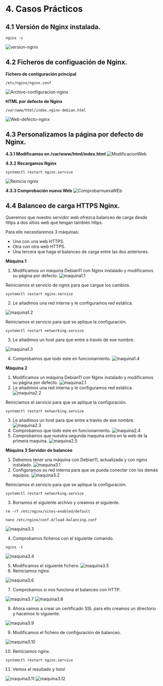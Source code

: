 # 4. Casos Prácticos

## 4.1 Versión de Nginx instalada.
```
nginx -v
```
![version-ngnix](https://github.com/juangonzalezmiret/Nginx/blob/35d88d5a4817f5d6c1385f1cfc3672906b93cf5f/Imagenes/NginxVersion.png)




## 4.2 Ficheros de configuación de Nginx.

__Fichero de contiguración principal__
```
/etc/nginx/nginx.conf
```
![Archivo-configuracion-nginx](https://github.com/juangonzalezmiret/Nginx/blob/4d4dd5e1505f31e31acef88a1048af81568e968b/Imagenes/confnginx.png)


__HTML por defecto de Nginx__
```
/var/www/html/index.nginx-debian.html  
```
![Web-defecto-nginx](https://github.com/juangonzalezmiret/Nginx/blob/70b48775a231a837e07d90d14209301a50361caa/Imagenes/web-defecto-nginx.png)





## 4.3 Personalizamos la página por defecto de Nginx.

__4.3.1 Modificamos en /var/www/html/index.html__
![ModificacionWeb](https://github.com/juangonzalezmiret/Nginx/blob/905a8b3d5d24c44355aa05d979ec19ca64f3ecad/Imagenes/ModWEb-nginx.png)


__4.3.2 Recargamos Nginx__
```
systemctl restart nginx.service
```
![Reinicio ngnix](https://github.com/juangonzalezmiret/Nginx/blob/ae4eee39b1303d2c8c72072136de54c782a76118/Imagenes/reinicionginx.png)


__4.3.3 Comprobación nueva Web__
![ComprobarnuevaWEb](https://github.com/juangonzalezmiret/Nginx/blob/e912be3079625b85e2dc5eb84bf45f2a7f2f3729/Imagenes/Comprobacion-nuevaweb-ngnix.png)




## 4.4 Balanceo de carga HTTPS Nginx.
Queremos que nuestro servidor web ofrezca balanceo de carga desde https  a dos sitios web que tengan también https.

Para ello necesitaremos 3 máquinas:
- Una con una web HTTPS.
- Otra con otra web HTTPS.
- Una tercera que haga el balanceo de carga entre las dos anteriores.

__Máquina 1__
1. Modificamos un máquina Debian11 con Nginx instalado y modificamos su página por defecto.
![maquina1.1](https://github.com/juangonzalezmiret/Nginx/blob/70dd980fc41b87a303b1e21384695453121291fa/Imagenes/maquina1.1.png)

Reiniciamos el servicio de ngnix para que cargue los cambios.
```
systemctl restart nginx.service
```
2. Le añadimos una red interna y le configuramos red estática.


![maquina1.2](https://github.com/juangonzalezmiret/Nginx/blob/710642492d8e45258c3e735b37d7373ff483714b/Imagenes/maquina1.2.png)

Reiniciamos el servicio para que se aplique la configuración.
```
systemctl restart networking.service
```



3. Le añadimos un host para que entre a través de ese nombre.


![maquina1.3](https://github.com/juangonzalezmiret/Nginx/blob/61d4031ace27b93afc23d3794c335e52b5829eb9/Imagenes/maquina1.3.png)


4. Comprobamos que todo este en funcionamiento.
![maquina1.4](https://github.com/juangonzalezmiret/Nginx/blob/43ef6707f2d972469258017a8482ee52ec5268aa/Imagenes/maquina1.4.png)


__Máquina 2__
1. Modificamos un máquina Debian11 con Nginx instalado y modificamos su página por defecto.
![maquina2.1](https://github.com/juangonzalezmiret/Nginx/blob/ad8b137d282a45df2683b3ef1e0edef8db204af1/Imagenes/maquina2.1.png)
2. Le añadimos una red interna y le configuramos red estática.
![maquina2.2](https://github.com/juangonzalezmiret/Nginx/blob/9d929f31ee67403871740fd729785c7147ee0ab5/Imagenes/maquina2.2.png)

Reiniciamos el servicio para que se aplique la configuración.
```
systemctl restart networking.service
```
3. Le añadimos un host para que entre a través de ese nombre.
![maquina2.3](https://github.com/juangonzalezmiret/Nginx/blob/2a36f259d58f2ee3315f8b5c414ba1c83bf569af/Imagenes/maquina2.3.png)
4. Comprobamos que todo este en funcionamiento.
![maquina2.4](https://github.com/juangonzalezmiret/Nginx/blob/fcf63c43e4778b53056000ef992ed9c9fa9d056a/Imagenes/maquina2.4.png)
5. Comprobamos que nuestra segunda maquina entra en la web de la primera maquina.
![maquina2.5](https://github.com/juangonzalezmiret/Nginx/blob/2c9651c1ee128cfb83b2bd3926279ccc1dcdab06/Imagenes/maquina2.5.png)

__Máquina 3 Servidor de balanceo__
1. Debemos tener una máquina con Debian11, actualizada y con nginx instalado.
![maquina3.1](https://github.com/juangonzalezmiret/Nginx/blob/537922a4ef0ecfc83864328a4be1a822a4dd6e15/Imagenes/maquina3.1.png)
2. Configuramos su red interna para que se pueda conectar con los demás equipos.
![maquina3.2](https://github.com/juangonzalezmiret/Nginx/blob/537922a4ef0ecfc83864328a4be1a822a4dd6e15/Imagenes/maquina3.2.png)

Reiniciamos el servicio para que se aplique la configuración.
```
systemctl restart networking.service
```
3. Borramos el siguiente archivo y creamos el siguiente.
```
rm -rf /etc/nginx/sites-enabled/default 
```
```
nano /etc/nginx/conf.d/load-balancing.conf
```
![maquina3.3](https://github.com/juangonzalezmiret/Nginx/blob/537922a4ef0ecfc83864328a4be1a822a4dd6e15/Imagenes/maquina3.3.png)


4. Comprobamos ficheros con el siguiente comando.
```
nginx -t
```
![maquina3.4](https://github.com/juangonzalezmiret/Nginx/blob/537922a4ef0ecfc83864328a4be1a822a4dd6e15/Imagenes/maquina3.4.png)


5. Modificamos el siguiente fichero.
![maquina3.5](https://github.com/juangonzalezmiret/Nginx/blob/537922a4ef0ecfc83864328a4be1a822a4dd6e15/Imagenes/maquina3.5.png)
6. Reiniciamos nginx.


![maquina3.6](https://github.com/juangonzalezmiret/Nginx/blob/537922a4ef0ecfc83864328a4be1a822a4dd6e15/Imagenes/maquina3.6.png)


7. Comprobamos si nos funciona el balanceo con HTTP.


![maquina3.7](https://github.com/juangonzalezmiret/Nginx/blob/537922a4ef0ecfc83864328a4be1a822a4dd6e15/Imagenes/maquina3.7.png)
![maquina3.8](https://github.com/juangonzalezmiret/Nginx/blob/537922a4ef0ecfc83864328a4be1a822a4dd6e15/Imagenes/maquina3.8.png)


8. Ahora vamos a crear un certificado SSL para ello creamos un directorio y hacemos lo siguiente.


![maquina3.9](https://github.com/juangonzalezmiret/Nginx/blob/537922a4ef0ecfc83864328a4be1a822a4dd6e15/Imagenes/maquina3.9.png)


9. Modificamos el fichero de configuración de balanceo.


![maquina3.10](https://github.com/juangonzalezmiret/Nginx/blob/537922a4ef0ecfc83864328a4be1a822a4dd6e15/Imagenes/maquina3.10.png)


10. Reiniciamos nginx.


```
systemctl restart nginx.service
```


11. Vemos el resultado y listo!


![maquina3.11](https://github.com/juangonzalezmiret/Nginx/blob/537922a4ef0ecfc83864328a4be1a822a4dd6e15/Imagenes/maquina3.11.png)
![maquina3.12](https://github.com/juangonzalezmiret/Nginx/blob/63aa98605781c9982ab391b7f3b26ccb117875da/Imagenes/maquina3.12.png)
